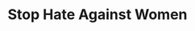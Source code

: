 ---
title: Stop Hate Against Women
ref: share10
fbCover: /frontend/img/share/10/fb.png
layout: share
---